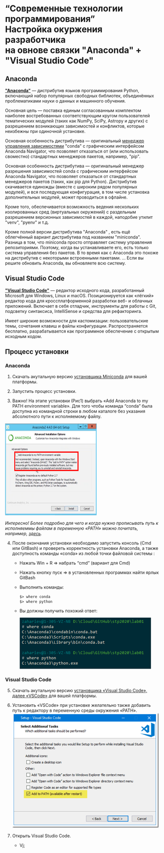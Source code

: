 # “Современные технологии программирования” <br/> Настройка окуржения разработчика <br/> на овнове связки "Anaconda" + "Visual Studio Code"

## Anaconda

[**"Anaconda"**](https://ru.wikipedia.org/wiki/Anaconda_(%D0%B4%D0%B8%D1%81%D1%82%D1%80%D0%B8%D0%B1%D1%83%D1%82%D0%B8%D0%B2_Python)) — дистрибутив языков программирования Python, включающий набор популярных свободных библиотек, объединённых проблематиками науки о данных и машинного обучения. 

Основная цель — поставка единым согласованным комплектом наиболее востребованных соответствующим кругом пользователей тематических модулей (таких как NumPy, SciPy, Astropy и других) с разрешением возникающих зависимостей и конфликтов, которые неизбежны при одиночной установке.


Основная особенность дистрибутива — оригинальный [менеджер управления зависимостями](https://ru.wikipedia.org/wiki/%D0%A1%D0%B8%D1%81%D1%82%D0%B5%D0%BC%D0%B0_%D1%83%D0%BF%D1%80%D0%B0%D0%B2%D0%BB%D0%B5%D0%BD%D0%B8%D1%8F_%D0%BF%D0%B0%D0%BA%D0%B5%D1%82%D0%B0%D0%BC%D0%B8) "conda" с графическим интерфейсом Anaconda Navigator, что позволяет отказаться от (или использовать своместно) стандартных менеджеров пакетов, например, "pip". 

Основная особенность дистрибутива — оригинальный менеджер разрешения зависимостей conda с графическим интерфейсом Anaconda Navigator, что позволяет отказаться от стандартных менеджеров пакетов (таких, как pip для Python). Дистрибутив скачивается единожды (вместе с широким рядом популярных модулей), и вся последующая конфигурация, в том числе установка дополнительных модулей, может проводиться в офлайне.

Кроме того, обеспечивается возможность ведения нескольких изолированных сред (виртуальных окружений) с раздельным разрешением версионных зависимостей в каждой, наподобие утилит "venv", "pyenv" и т.д.

Кроме полной версии дистрибутива "Anaconda" , есть ещё облегчённый вариант дистрибутива под названием "miniconda". Разница в том, что miniconda просто отправляет систему управления репозиториями. Поэтому, когда вы устанавливаете его, есть только система управления без пакетов. В то время как с Anaconda это похоже на дистрибутив с некоторыми встроенными пакетами. ... Если вы решите обновить Anaconda, вы обновляете всю систему.

## Visual Studio Code

[**"Visual Studio Code"**](https://ru.wikipedia.org/wiki/Visual_Studio_Code) — редактор исходного кода, разработанный Microsoft для Windows, Linux и macOS. Позиционируется как «лёгкий» редактор кода для кроссплатформенной разработки веб- и облачных приложений. Включает в себя отладчик, инструменты для работы с Git, подсветку синтаксиса, IntelliSense и средства для рефакторинга. 

Имеет широкие возможности для кастомизации: пользовательские темы, сочетания клавиш и файлы конфигурации. Распространяется бесплатно, разрабатывается как программное обеспечение с открытым исходным кодом.

## Процесс установки

### Anaconda

1. Cкачать акутальную версию [установщика Miniconda](https://docs.conda.io/en/latest/miniconda.html) для вашей платформы.

2. Запустить процесс установки.

3. Важно! На этапе установки (Рис1) выбрать «Add Anaconda to my PATH environment variable». Для того чтобы команда “conda” была доступна из  командной строки в любом каталоге без указания абсолютного пути к исполняемому файлу.

<img src="./assets/img/conda_install_set_path_auto.png" width="300" height="300" />

*Интересно! Более подробно для чего и когда нужно прописывать путь к исполняеммы файлам в переменную «PATH» можно почитать, например, [здесь](http://barancev.github.io/what-is-path-env-var/).*

4. После окончания установки необходимо запустить консоль (Cmd или GitBash) и провереть корректность установки Аnaconda, а также доступность команды «conda» из любой точки файловой системы :
	- Нажать Win + R => набрать “cmd” (вариант для Cmd)
	- Нажать кнопку пуск => в установленных программах найти ярлык GitBash
	- Выполнить команды:
		```console
		$> where conda 
		$> where python
		```
	- Вы должны получить похожий ответ:

		![conda_install_check_path](./assets/img/conda_install_check_path.png)

### Visual Studio Code

5. Cкачать акутальную версию [установщика «Visual Studio Code», далее «VSCode»]( https://code.visualstudio.com/) для вашей платформы.

6. Установить «VSCode» при установке желательно также добавить путь к редактору в переменную среды окружения «PATH».
![vscode_install_set_path_auto](./assets/img/vscode_install_set_path_auto.png)

6. Открыть Visual Studio Сode.
	- Vj;




 
